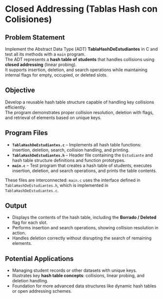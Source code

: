 # Closed Addressing (Tablas Hash con Colisiones)

## Problem Statement  
Implement the Abstract Data Type (ADT) **TablaHashDeEstudiantes** in C and test all its methods with a `main` program.  
The ADT represents a **hash table of students** that handles collisions using **closed addressing** (linear probing).  
It supports insertion, deletion, and search operations while maintaining internal flags for empty, occupied, or deleted slots.  

## Objective  
Develop a reusable hash table structure capable of handling key collisions efficiently.  
The program demonstrates proper collision resolution, deletion with flags, and retrieval of elements based on unique keys.  

## Program Files  

- **`TablaHashDeEstudiantes.c`** – Implements all hash table functions: insertion, deletion, search, collision handling, and printing.  
- **`TablaHashDeEstudiantes.h`** – Header file containing the `Estudiante` and hash table structure definitions and function prototypes.  
- **`main.c`** – Test program that creates a hash table of students, executes insertion, deletion, and search operations, and prints the table contents.  

These files are interconnected: `main.c` uses the interface defined in `TablaHashDeEstudiantes.h`, which is implemented in `TablaHashDeEstudiantes.c`.  

## Output  
- Displays the contents of the hash table, including the **Borrado / Deleted** flag for each slot.  
- Performs insertion and search operations, showing collision resolution in action.  
- Handles deletion correctly without disrupting the search of remaining elements.  

## Potential Applications  
- Managing student records or other datasets with unique keys.  
- Illustrates key **hash table concepts**: collisions, linear probing, and deletion handling.  
- Foundation for more advanced data structures like dynamic hash tables or open addressing schemes.  
